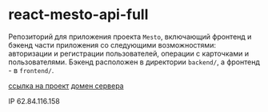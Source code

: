 # react-mesto-api-full

Репозиторий для приложения проекта `Mesto`, включающий фронтенд и бэкенд части приложения со следующими возможностями: авторизации и регистрации пользователей, операции с карточками и пользователями. Бэкенд расположен в директории `backend/`, а фронтенд - в `frontend/`.

[ссылка на проект](https://viannat-frontend-mesto.nomoredomains.club)
[домен сервера](https://viannat-backend-mesto.nomoredomains.club)

IP 62.84.116.158
